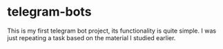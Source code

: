 # telegram-bots
This is my first telegram bot project, its functionality is quite simple. I was just repeating a task based on the material I studied earlier.
